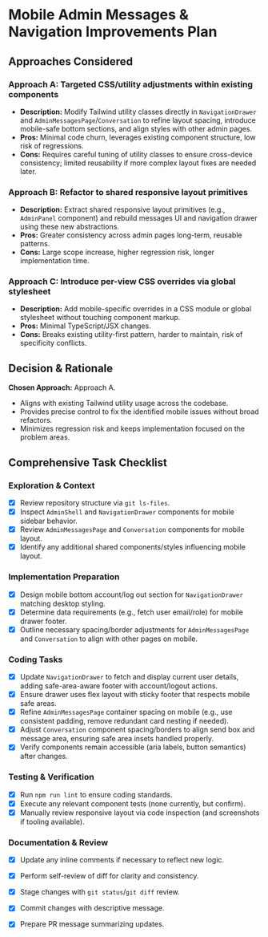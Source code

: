 # Mobile Admin Messages & Navigation Improvements Plan

## Approaches Considered

### Approach A: Targeted CSS/utility adjustments within existing components
- **Description:** Modify Tailwind utility classes directly in `NavigationDrawer` and `AdminMessagesPage`/`Conversation` to refine layout spacing, introduce mobile-safe bottom sections, and align styles with other admin pages.
- **Pros:** Minimal code churn, leverages existing component structure, low risk of regressions.
- **Cons:** Requires careful tuning of utility classes to ensure cross-device consistency; limited reusability if more complex layout fixes are needed later.

### Approach B: Refactor to shared responsive layout primitives
- **Description:** Extract shared responsive layout primitives (e.g., `AdminPanel` component) and rebuild messages UI and navigation drawer using these new abstractions.
- **Pros:** Greater consistency across admin pages long-term, reusable patterns.
- **Cons:** Large scope increase, higher regression risk, longer implementation time.

### Approach C: Introduce per-view CSS overrides via global stylesheet
- **Description:** Add mobile-specific overrides in a CSS module or global stylesheet without touching component markup.
- **Pros:** Minimal TypeScript/JSX changes.
- **Cons:** Breaks existing utility-first pattern, harder to maintain, risk of specificity conflicts.

## Decision & Rationale

**Chosen Approach:** Approach A.
- Aligns with existing Tailwind utility usage across the codebase.
- Provides precise control to fix the identified mobile issues without broad refactors.
- Minimizes regression risk and keeps implementation focused on the problem areas.

## Comprehensive Task Checklist

### Exploration & Context
- [x] Review repository structure via `git ls-files`.
- [x] Inspect `AdminShell` and `NavigationDrawer` components for mobile sidebar behavior.
- [x] Review `AdminMessagesPage` and `Conversation` components for mobile layout.
- [x] Identify any additional shared components/styles influencing mobile layout.

### Implementation Preparation
- [x] Design mobile bottom account/log out section for `NavigationDrawer` matching desktop styling.
- [x] Determine data requirements (e.g., fetch user email/role) for mobile drawer footer.
- [x] Outline necessary spacing/border adjustments for `AdminMessagesPage` and `Conversation` to align with other pages on mobile.

### Coding Tasks
- [x] Update `NavigationDrawer` to fetch and display current user details, adding safe-area-aware footer with account/logout actions.
- [x] Ensure drawer uses flex layout with sticky footer that respects mobile safe areas.
- [x] Refine `AdminMessagesPage` container spacing on mobile (e.g., use consistent padding, remove redundant card nesting if needed).
- [x] Adjust `Conversation` component spacing/borders to align send box and message area, ensuring safe area insets handled properly.
- [x] Verify components remain accessible (aria labels, button semantics) after changes.

### Testing & Verification
- [x] Run `npm run lint` to ensure coding standards.
- [x] Execute any relevant component tests (none currently, but confirm).
- [x] Manually review responsive layout via code inspection (and screenshots if tooling available).

### Documentation & Review
- [x] Update any inline comments if necessary to reflect new logic.
- [x] Perform self-review of diff for clarity and consistency.
- [x] Stage changes with `git status`/`git diff` review.
- [x] Commit changes with descriptive message.
- [x] Prepare PR message summarizing updates.

